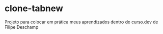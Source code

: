 # clone-tabnew
Projeto para colocar em prática meus aprendizados dentro do curso.dev de Filipe Deschamp
